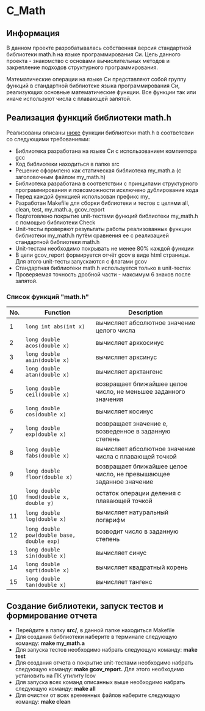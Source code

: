 # С_Math

## Информация

В данном проекте разробатывалась собственная версия стандартной библиотеки math.h на языке программирования Си. Цель данного проекта - знакомство с основами вычислительных методов и закрепление подходов структурного программирования.   

Математические операции на языке Си представляют собой группу функций в стандартной библиотеке языка программирования Си, реализующих основные математические функции. Все функции так или иначе используют числа с плавающей запятой.

## Реализация функций библиотеки math.h

Реализованы описаны [ниже](#список-функций-mathh) функции библиотеки math.h в соответсвии со следующими требованиями:

- Библиотека разработана на языке Си с использованием компиятора gcc 
- Код библиотеки находиться в папке src
- Решение оформлено как статическая библиотека my_math.a (с заголовочным файлом my_math.h)
- Библиотека разработана в соответствии с принципами структурного программирования и повозможности исключено дублирование кода
- Перед каждой функцией использован префикс my_
- Разработан Makefile для сборки библиотеки и тестов с целями all, clean, test, my_math.a, gcov_report
- Подготовлено покрытие unit-тестами функций библиотеки my_math.h c помощью библиотеки Check
- Unit-тесты проверяют результаты работы реализованных функции библиотеки my_math.h путём сравнения ее с реализацией стандартной библиотеки math.h
- Unit-тестам необходимо покрывать не менее 80% каждой функции
- В цели gcov_report формируется отчёт gcov в виде html страницы. Для этого unit-тесты запускаются с флагами gcov  
- Стандартная библиотеки math.h используется только в unit-тестах
- Проверяемая точность дробной части - максимум 6 знаков после запятой.

### Список функций "math.h"

| No. | Function | Description |
| --- | -------- | ----------- |
| 1 | `long int abs(int x)` | вычисляет абсолютное значение целого числа |
| 2 | `long double acos(double x)` | вычисляет арккосинус |
| 3 | `long double asin(double x)` | вычисляет арксинус |
| 4 | `long double atan(double x)` | вычисляет арктангенс |
| 5 | `long double ceil(double x)` | возвращает ближайшее целое число, не меньшее заданного значения |
| 6 | `long double cos(double x)` | вычисляет косинус |
| 7 | `long double exp(double x)` | возвращает значение e, возведенное в заданную степень |
| 8 | `long double fabs(double x)` | вычисляет абсолютное значение числа с плавающей точкой |
| 9 | `long double floor(double x)` | возвращает ближайшее целое число, не превышающее заданное значение |
| 10 | `long double fmod(double x, double y)` | остаток операции деления с плавающей точкой |
| 11 | `long double log(double x)` | вычисляет натуральный логарифм |
| 12 | `long double pow(double base, double exp)` | возводит число в заданную степень |
| 13 | `long double sin(double x)` | вычисляет синус |
| 14 | `long double sqrt(double x)` | вычисляет квадратный корень |
| 15 | `long double tan(double x)` | вычисляет тангенс |  


## Создание библиотеки, запуск тестов и формирование отчета

- Перейдите в папку **src/**, в данной папке находиться Makefile
- Для создания библиотеки наберите в терминале следующую команду: **make my_math.a**
- Для запуска тестов необходимо набрать следующую команду: **make test**
- Для создания отчета о покрытие unit-тестами необходимо набрать следующую команду: **make gcov_report.** Для этого необходимо установить на ПК утилиту lcov
- Для запуска всех команд описанных выше необходимо набрать следующую команду: **make all**
- Для очистки от всех временных файлов наберите следующую команду: **make clean**